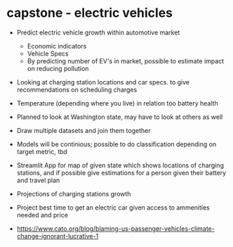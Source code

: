 # capstone - electric vehicles

- Predict electric vehicle growth within automotive market
    - Economic indicators
    - Vehicle Specs
    - By predicting number of EV's in market, possible to estimate impact on reducing pollution
- Looking at charging station locations and car specs. to give recommendations on scheduling charges
- Temperature (depending where you live) in relation too battery health
- Planned to look at Washington state, may have to look at others as well
- Draw multiple datasets and join them together
- Models will be continious; possible to do classification depending on target metric, tbd
- Streamlit App for map of given state which shows locations of charging stations, and if possible give estimations for a person given their battery and travel plan
- Projections of charging stations growth
- Project best time to get an electric car given access to ammenities needed and price

- https://www.cato.org/blog/blaming-us-passenger-vehicles-climate-change-ignorant-lucrative-1

